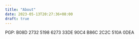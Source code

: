 ```yaml
---
title: "About"
date: 2023-05-13T20:27:36+08:00
draft: true
---
```


PGP: B08D 2732 5198 6273 33DE 90C4 B86C 2C2C 510A 0DEA

